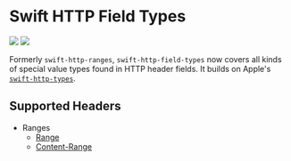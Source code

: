 # Swift HTTP Field Types

[![](https://img.shields.io/endpoint?url=https%3A%2F%2Fswiftpackageindex.com%2Fapi%2Fpackages%2Fedonv%2Fswift-http-field-types%2Fbadge%3Ftype%3Dswift-versions)](https://swiftpackageindex.com/edonv/swift-http-field-types)
[![](https://img.shields.io/endpoint?url=https%3A%2F%2Fswiftpackageindex.com%2Fapi%2Fpackages%2Fedonv%2Fswift-http-field-types%2Fbadge%3Ftype%3Dplatforms)](https://swiftpackageindex.com/edonv/swift-http-field-types)

Formerly `swift-http-ranges`, `swift-http-field-types` now covers all kinds of special value types found in HTTP header fields. It builds on Apple's [`swift-http-types`](https://github.com/apple/swift-http-types).

## Supported Headers

- Ranges
  - [Range](https://developer.mozilla.org/en-US/docs/Web/HTTP/Headers/Range)
  - [Content-Range](https://developer.mozilla.org/en-US/docs/Web/HTTP/Headers/Content-Range)
